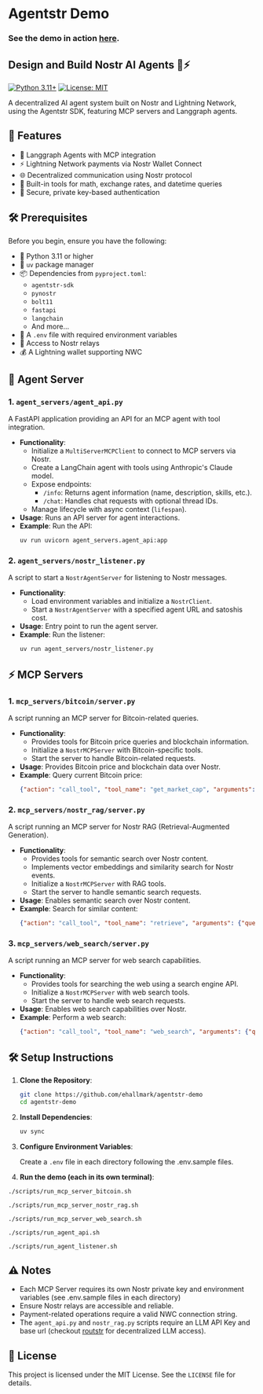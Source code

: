 # Agentstr Demo

### See the demo in action [here](https://agentstr.com/demo).

## Design and Build Nostr AI Agents 🤖⚡

[![Python 3.11+](https://img.shields.io/badge/python-3.11+-blue.svg)](https://www.python.org/downloads/)
[![License: MIT](https://img.shields.io/badge/License-MIT-yellow.svg)](https://opensource.org/licenses/MIT)

A decentralized AI agent system built on Nostr and Lightning Network, using the Agentstr SDK, featuring MCP servers and Langgraph agents.

## 🚀 Features

- 🤖 Langgraph Agents with MCP integration
- ⚡ Lightning Network payments via Nostr Wallet Connect
- 🌐 Decentralized communication using Nostr protocol
- 🧮 Built-in tools for math, exchange rates, and datetime queries
- 🔐 Secure, private key-based authentication

## 🛠️ Prerequisites

Before you begin, ensure you have the following:

- 🐍 Python 3.11 or higher
- 💎 `uv` package manager
- 📦 Dependencies from `pyproject.toml`:
  - `agentstr-sdk`
  - `pynostr`
  - `bolt11`
  - `fastapi`
  - `langchain`
  - And more...
- 🔑 A `.env` file with required environment variables
- 📡 Access to Nostr relays
- 💰 A Lightning wallet supporting NWC

## 🤖 Agent Server

### 1. `agent_servers/agent_api.py`
A FastAPI application providing an API for an MCP agent with tool integration.

- **Functionality**:
  - Initialize a `MultiServerMCPClient` to connect to MCP servers via Nostr.
  - Create a LangChain agent with tools using Anthropic's Claude model.
  - Expose endpoints:
    - `/info`: Returns agent information (name, description, skills, etc.).
    - `/chat`: Handles chat requests with optional thread IDs.
  - Manage lifecycle with async context (`lifespan`).
- **Usage**: Runs an API server for agent interactions.
- **Example**: Run the API:
  ```bash
  uv run uvicorn agent_servers.agent_api:app
  ```

### 2. `agent_servers/nostr_listener.py`
A script to start a `NostrAgentServer` for listening to Nostr messages.

- **Functionality**:
  - Load environment variables and initialize a `NostrClient`.
  - Start a `NostrAgentServer` with a specified agent URL and satoshis cost.
- **Usage**: Entry point to run the agent server.
- **Example**: Run the listener:
  ```bash
  uv run agent_servers/nostr_listener.py
  ```
  
## ⚡ MCP Servers

### 1. `mcp_servers/bitcoin/server.py`
A script running an MCP server for Bitcoin-related queries.

- **Functionality**:
  - Provides tools for Bitcoin price queries and blockchain information.
  - Initialize a `NostrMCPServer` with Bitcoin-specific tools.
  - Start the server to handle Bitcoin-related requests.
- **Usage**: Provides Bitcoin price and blockchain data over Nostr.
- **Example**: Query current Bitcoin price:
  ```json
  {"action": "call_tool", "tool_name": "get_market_cap", "arguments": {}}
  ```

### 2. `mcp_servers/nostr_rag/server.py`
A script running an MCP server for Nostr RAG (Retrieval-Augmented Generation).

- **Functionality**:
  - Provides tools for semantic search over Nostr content.
  - Implements vector embeddings and similarity search for Nostr events.
  - Initialize a `NostrMCPServer` with RAG tools.
  - Start the server to handle semantic search requests.
- **Usage**: Enables semantic search over Nostr content.
- **Example**: Search for similar content:
  ```json
  {"action": "call_tool", "tool_name": "retrieve", "arguments": {"question": "bitcoin price prediction"}}
  ```

### 3. `mcp_servers/web_search/server.py`
A script running an MCP server for web search capabilities.

- **Functionality**:
  - Provides tools for searching the web using a search engine API.
  - Initialize a `NostrMCPServer` with web search tools.
  - Start the server to handle web search requests.
- **Usage**: Enables web search capabilities over Nostr.
- **Example**: Perform a web search:
  ```json
  {"action": "call_tool", "tool_name": "web_search", "arguments": {"query": "latest AI developments"}}
  ```

## 🛠️ Setup Instructions

1. **Clone the Repository**:
   ```bash
   git clone https://github.com/ehallmark/agentstr-demo
   cd agentstr-demo
   ```

2. **Install Dependencies**:
   ```bash
   uv sync
   ```

3. **Configure Environment Variables**:

   Create a `.env` file in each directory following the .env.sample files.
   
4. **Run the demo (each in its own terminal)**:

`./scripts/run_mcp_server_bitcoin.sh`

`./scripts/run_mcp_server_nostr_rag.sh`

`./scripts/run_mcp_server_web_search.sh`

`./scripts/run_agent_api.sh`

`./scripts/run_agent_listener.sh`

## ⚠️ Notes

- Each MCP Server requires its own Nostr private key and environment variables (see .env.sample files in each directory)
- Ensure Nostr relays are accessible and reliable.
- Payment-related operations require a valid NWC connection string.
- The `agent_api.py` and `nostr_rag.py` scripts require an LLM API Key and base url (checkout [routstr](https://routstr.com) for decentralized LLM access).

## 📄 License

This project is licensed under the MIT License. See the `LICENSE` file for details.